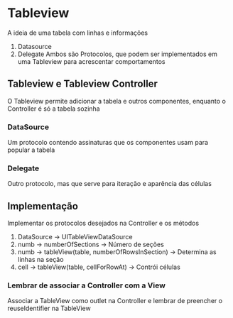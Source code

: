 # Tableview
A ideia de uma tabela com linhas e informações
1. Datasource
2. Delegate
Ambos são Protocolos, que podem ser implementados em uma Tableview para acrescentar comportamentos

## Tableview e Tableview Controller
O Tableview permite adicionar a tabela e outros componentes, enquanto o Controller é só a tabela sozinha

### DataSource
Um protocolo contendo assinaturas que os componentes usam para popular a tabela

### Delegate
Outro protocolo, mas que serve para iteração e aparência das células

## Implementação
Implementar os protocolos desejados na Controller e os métodos

1. DataSource -> UITableViewDataSource
2. numb -> numberOfSections -> Número de seções
3. numb -> tableView(table, numberOfRowsInSection) -> Determina as linhas na seção
4. cell -> tableView(table, cellForRowAt) -> Contrói células

### Lembrar de associar a Controller com a View
Associar a TableView como outlet na Controller e lembrar de preencher o reuseIdentifier na TableView